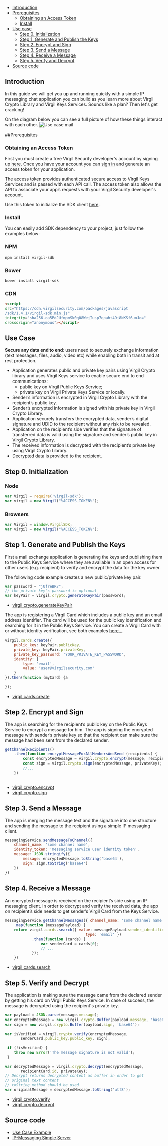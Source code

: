 - [Introduction](#introduction)
- [Prerequisites](#prerequisites)
 	- [Obtaining an Access Token](#obtaining-an-access-token)
 	- [Install](#install)
- [Use case](#use-case)
     - [Step 0. Initialization](#step-0-initialization)
     - [Step 1. Generate and Publish the Keys](#step-1-generate-and-publish-the-keys)
     - [Step 2. Encrypt and Sign](#step-2-encrypt-and-sign)
     - [Step 3. Send a Message](#step-3-send-a-message)
     - [Step 4. Receive a Message](#step-4-receive-a-message)
     - [Step 5. Verify and Decrypt](#step-5-verify-and-decrypt)
- [Source code](#source-code)
 
## Introduction
 
In this guide we will get you up and running quickly with a simple IP messaging chat application you can build as you learn more about Virgil Crypto Library and Virgil Keys Services. Sounds like a plan? Then let's get cracking!
 
On the diagram below you can see a full picture of how these things interact with each other.
![Use case mail](https://raw.githubusercontent.com/VirgilSecurity/virgil/master/images/IPMessaging.jpg)
 
##Prerequisites
 
### Obtaining an Access Token
 
First you must create a free Virgil Security developer's account by signing up [here](https://developer.virgilsecurity.com/account/signup). Once you have your account you can [sign in](https://developer.virgilsecurity.com/account/signin) and generate an access token for your application.
 
The access token provides authenticated secure access to Virgil Keys Services and is passed with each API call. The access token also allows the API to associate your app’s requests with your Virgil Security developer's account.
 
Use this token to initialize the SDK client [here](#step-0-initialization).
 
### Install
 
You can easily add SDK dependency to your project, just follow the examples below:
 
### NPM
 
```sh
npm install virgil-sdk
```
 
### Bower
```sh
bower install virgil-sdk
```
  
### CDN
```html
<script 
src="https://cdn.virgilsecurity.com/packages/javascript
/sdk/1.4.1/virgil-sdk.min.js" 
integrity="sha256-oa5PdJUfmpmSk0q08WejIusp7epaht49i8NKSf6uoJo="
crossorigin="anonymous"></script>
```
  
## Use Case
**Secure any data end to end**: users need to securely exchange information (text messages, files, audio, video etc) while enabling both in transit and at rest protection. 
 
- Application generates public and private key pairs using Virgil Crypto library and uses Virgil Keys service to enable secure end to end communications:
    - public key on Virgil Public Keys Service;
    - private key on Virgil Private Keys Service or locally.
- Sender’s information is encrypted in Virgil Crypto Library with the recipient’s public key.
- Sender’s encrypted information is signed with his private key in Virgil Crypto Library.
- Application securely transfers the encrypted data, sender’s digital signature and UDID to the recipient without any risk to be revealed.
- Application on the recipient’s side verifies that the signature of transferred data is valid using the signature and sender’s public key in Virgil Crypto Library.
- The received information is decrypted with the recipient’s private key using Virgil Crypto Library.
- Decrypted data is provided to the recipient.
 
## Step 0. Initialization
 
### Node
 
```javascript
var Virgil = require('virgil-sdk');
var virgil = new Virgil("%ACCESS_TOKEN%");
```
 
### Browsers
 
```javascript
var Virgil = window.VirgilSDK;
var virgil = new Virgil("%ACCESS_TOKEN%");
```
 
## Step 1. Generate and Publish the Keys
First a mail exchange application is generating the keys and publishing them to the Public Keys Service where they are available in an open access for other users (e.g. recipient) to verify and encrypt the data for the key owner.
 
The following code example creates a new public/private key pair.
 
```javascript
var password = "jUfreBR7";
// the private key's password is optional 
var keyPair = virgil.crypto.generateKeyPair(password); 
```
- [virgil.crypto.generateKeyPair](https://github.com/VirgilSecurity/virgil-crypto-javascript/#generate-keys)
 
The app is registering a Virgil Card which includes a public key and an email address identifier. The card will be used for the public key identification and searching for it in the Public Keys Service. You can create a Virgil Card with or without identity verification, see both examples [here...](https://github.com/VirgilSecurity/virgil/tree/master/javascript/keys-sdk#publish-a-virgil-card)
 
```javascript
virgil.cards.create({
	public_key: keyPair.publicKey,
 	private_key: keyPair.privateKey,
 	private_key_password: 'YOUR_PRIVATE_KEY_PASSWORD',
 	identity: {
 		type: 'email',
 		value: 'user@virgilsecurity.com'
 	}
}).then(function (myCard) {a
 
});
```
 
- [virgil.cards.create](https://github.com/VirgilSecurity/virgil/tree/master/javascript/keys-sdk#publish-a-virgil-card)
 
## Step 2. Encrypt and Sign
 
The app is searching for the recipient’s public key on the Public Keys Service to encrypt a message for him. The app is signing the encrypted message with sender’s private key so that the recipient can make sure the message had been sent from the declared sender.
 
```javascript
getChannelRecipients()
	.then(function encryptMessageForAllMembersAndSend (recipients) {
		const encryptedMessage = virgil.crypto.encrypt(message, recipients);
 		const sign = virgil.crypto.sign(encryptedMessage, privateKey);
 		//...
 	})
 		
```
 
- [virgil.crypto.encrypt](https://github.com/VirgilSecurity/virgil-crypto-javascript/#encryptdecrypt-data)
- [virgil.crypto.sign](https://github.com/VirgilSecurity/virgil-crypto-javascript#sign-and-verify-data-using-key)
 
## Step 3. Send a Message
The app is merging the message text and the signature into one structure and sending the message to the recipient using a simple IP messaging client.
 
```javascript
messagingService.sendMessageToChannel({
	channel_name: 'some channel name',
	identity_token: 'messaging service user identity token',
	message: JSON.stringify({
		message: encryptedMessage.toString('base64'),
		sign: sign.toString('base64')
	})
})
```
 
## Step 4. Receive a Message
 
An encrypted message is received on the recipient’s side using an IP messaging client. In order to decrypt and verify the received data, the app on recipient’s side needs to get sender’s Virgil Card from the Keys Service.
 
```javascript
messagingService.getChannelMessages({ channel_name: 'some channel name' })
	.map(function (messagePayload) {
	return virgil.cards.search({ value: messagePayload.sender_identifier, 
                                    type: 'email' })
 			.then(function (cards) {
 				var senderCard = cards[0];
 				// ...
			});
	})
```
 
- [virgil.cards.search](https://github.com/VirgilSecurity/virgil/tree/master/javascript/keys-sdk#search-for-cards)
 
## Step 5. Verify and Decrypt
 
The application is making sure the message came from the declared sender by getting his card on Virgil Public Keys Service. In case of success, the message is decrypted using the recipient's private key.
 
```javascript
var payload = JSON.parse(message.message);
var encryptedMessage = new virgil.crypto.Buffer(payload.message, 'base64');
var sign = new virgil.crypto.Buffer(payload.sign, 'base64');
  
var isVerified = virgil.crypto.verify(encryptedMessage, 
       senderCard.public_key.public_key, sign);
  
 if (!isVerified) {
 	throw new Error('The message signature is not valid');
 }
  
var decryptedMessage = virgil.crypto.decrypt(encryptedMessage, 
       recipientCard.id, privateKey);
// Decrypt returns decrypted content as buffer in order to get 
// original text content
// toString method should be used
var originalMessage = decryptedMessage.toString('utf8');
```
 
- [virgil.crypto.verify](https://github.com/VirgilSecurity/virgil-crypto-javascript#sign-and-verify-data-using-key)
- [virgil.crypto.decrypt](https://github.com/VirgilSecurity/virgil-crypto-javascript#using-key-with-password-for-multiple-recipients)
 
## Source code
 
* [Use Case Example](https://github.com/VirgilSecurity/virgil-sdk-javascript/tree/master/examples/ip-messaging/client)
* [IP-Messaging Simple Server](https://github.com/VirgilSecurity/virgil-sdk-javascript/tree/master/examples/ip-messaging/server)